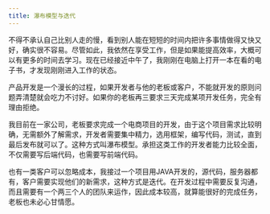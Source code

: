 ```yaml
---
title: 瀑布模型与迭代
---
```

不得不承认自己比别人走的慢，看到别人能在短短的时间内把许多事情做得又快又好，确实很不容易。尽管如此，我依然在享受工作，但是如果能提高效率，大概可以有更多的时间去学习。现在已经接近中午了，我刚刚在电脑上打开一本在看的电子书，才发现刚刚进入工作的状态。

产品开发是一个漫长的过程，如果开发者与他的老板或客户，不能就开发的原则问题弄清楚就会吃力不讨好。如果你的老板再三要求三天完成某项开发任务，完全有理由拒绝。

我目前在一家公司，老板要求完成一个电商项目的开发，由于这个项目需求比较明确，无需额外了解需求，开发者需要集中精力，选用框架，编写代码，测试，直到最后发布就可以了。这种方式叫瀑布模型。承担这类工作的开发者能力比较全面，不仅需要写后端代码，也需要写前端代码。

也有一类客户可以忽略成本，我接过一个项目用JAVA开发的，源代码，服务器都有，客户需要实现他们的新需求，这种方式是迭代。在开发过程中需要反复沟通，而且需要有一个两三个人的团队来运作，因此成本较高，就算能很好的完成任务，老板也未必心甘情愿。
